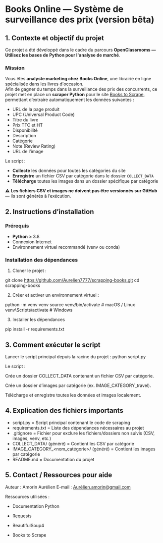 # Books Online — Système de surveillance des prix (version bêta)

## 1. Contexte et objectif du projet
Ce projet a été développé dans le cadre du parcours **OpenClassrooms — Utilisez les bases de Python pour l'analyse de marché**.

### Mission
Vous êtes **analyste marketing chez Books Online**, une librairie en ligne spécialisée dans les livres d'occasion.  
Afin de gagner du temps dans la surveillance des prix des concurrents, ce projet met en place un **scraper Python** pour le site [Books to Scrape](https://books.toscrape.com/), permettant d’extraire automatiquement les données suivantes :

- URL de la page produit
- UPC (Universal Product Code)
- Titre du livre
- Prix TTC et HT
- Disponibilité
- Description
- Catégorie
- Note (Review Rating)
- URL de l’image

Le script :
- **Collecte** les données pour toutes les catégories du site
- **Enregistre** un fichier CSV par catégorie dans le dossier `COLLECT_DATA`
- **Télécharge** toutes les images dans un dossier spécifique par catégorie

⚠️ **Les fichiers CSV et images ne doivent pas être versionnés sur GitHub** — ils sont générés à l’exécution.


## 2. Instructions d’installation

### Prérequis
- **Python** ≥ 3.8
- Connexion Internet
- Environnement virtuel recommandé (venv ou conda)

### Installation des dépendances
1. Cloner le projet :

git clone https://github.com/Aurelien7777/scrapping-books.git
cd scrapping-books


2. Créer et activer un environnement virtuel :

python -m venv venv
source venv/bin/activate      # macOS / Linux
venv\Scripts\activate         # Windows


3. Installer les dépendances

pip install -r requirements.txt


## 3. Comment exécuter le script
Lancer le script principal depuis la racine du projet :
python script.py

Le script :

Crée un dossier COLLECT_DATA contenant un fichier CSV par catégorie.

Crée un dossier d’images par catégorie (ex. IMAGE_CATEGORY_travel).

Télécharge et enregistre toutes les données et images localement.


## 4. Explication des fichiers importants

- script.py	= Script principal contenant le code de scraping
- requirements.txt	= Liste des dépendances nécessaires au projet
- .gitignore	=  Fichier pour exclure les fichiers/dossiers non suivis (CSV, images, venv, etc.)
- COLLECT_DATA/ (généré)	=  Contient les CSV par catégorie
- IMAGE_CATEGORY_<nom_catégorie>/ (généré)	=  Contient les images par catégorie
- README.md	=  Documentation du projet

## 5. Contact / Ressources pour aide

Auteur : Amorin Aurélien
E-mail : Aurélien.amorin@gmail.com

Ressources utilisées :

- Documentation Python

- Requests

- BeautifulSoup4

- Books to Scrape






